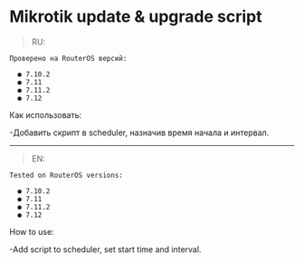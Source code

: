 # Mikrotik update & upgrade script

>RU:
```
Проверено на RouterOS версий: 

  ● 7.10.2
  ● 7.11
  ● 7.11.2
  ● 7.12
```
Как использовать:

-Добавить скрипт в scheduler, назначив время начала и интервал.
 ___
>EN:
```
Tested on RouterOS versions:

  ● 7.10.2
  ● 7.11
  ● 7.11.2
  ● 7.12
```
How to use:

-Add script to scheduler, set start time and interval.
